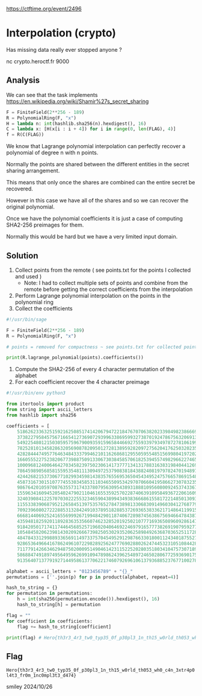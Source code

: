 https://ctftime.org/event/2496

# Interpolation (crypto)

Has missing data really ever stopped anyone ?

nc crypto.heroctf.fr 9000

## Analysis

We can see that the task implements https://en.wikipedia.org/wiki/Shamir%27s_secret_sharing

```python
F = FiniteField(2**256 - 189)
R = PolynomialRing(F, "x")
H = lambda n: int(hashlib.sha256(n).hexdigest(), 16)
C = lambda x: [H(x[i : i + 4]) for i in range(0, len(FLAG), 4)]
f = R(C(FLAG))
```

We know that Lagrange polynomial interpolation can perfectly recover a polynomial of degree n with n points.

Normally the points are shared between the different entities in the secret sharing arrangement.

This means that only once the shares are combined can the entire secret be recovered.

However in this case we have all of the shares and so we can recover the original polynomial.

Once we have the polynomial coefficients it is just a case of computing SHA2-256 preimages for them.

Normally this would be hard but we have a very limited input domain.

## Solution

1) Collect points from the remote ( see points.txt for the points I collected and used )
    - Note: I had to collect multiple sets of points and combine from the remote before getting the correct coefficients from the interpolation
2) Perform Lagrange polynomial interpolation on the points in the polynomial ring
3) Collect the coefficients

```python
#!/usr/bin/sage

F = FiniteField(2**256 - 189)
R = PolynomialRing(F, "x")

# points = removed for compactness ~ see points.txt for collected points

print(R.lagrange_polynomial(points).coefficients())
```

1) Compute the SHA2-256 of every 4 character permutation of the alphabet
2) For each coefficient recover the 4 character preimage

```python
#!/usr/bin/env python3

from itertools import product
from string import ascii_letters
from hashlib import sha256

coefficients = [
    51862623363251592162508517414206794722184767070638202339849823866691337237984,
    37382279584575671665412736907293996338695993273870192478675632069138612724862,
    54922548012150305957596790093591596584466927559339793497872781061995644787934,
    78252810134582863205690878209501272813895928209727562041762503202357420752872,
    42828444749577646348433379946210116268681295505955485156998041972023283883825,
    16605552275238206773988750913306730384585706182539455749829662274657349564685,
    10009681240064642703458239750230614173777134131788316383198404412696086812123,
    78645989056858155953548111309497253790838184388240819797824701948971210482613,
    4244268215373067710299345981438357655695365045434952475766578691548900068884,
    4587316730151077745530345853110346550953429707066041958662730783235705675823,
    98676420105970876355731743378079563095438931888109560800924537433679751968410,
    15596341609452054024790211046165535925702287406391095849367220616094959319247,
    32403908412257070302225532346590438994349383666861558172214850130936584778364,
    115533839068795212658451397535765278473898133068309149603041276877934373391258,
    7092396080272228853132842491037895182885372693653833621714864119915575351959,
    66681440692524165569992671994842901187406728987456386756946647843877275534778,
    43594818259201189283635356607462328520192502107771693650896092861477784342431,
    91842050171741174464568525719602040646922469791657773826919079592778110767648,
    105484582062398143020926667398250530293520625898492636870365251172877956081489,
    48478433129988933656911497337570454952912987663301800112434018755270886790086,
    9286536496641678624961072298289256247776902880262474453231051084428770229931,
    71177914266346294875020009514904614231152252028035180341047573071890295627281,
    58688474918974956495962699109478986243962548972465028067725936901754910032197,
    91356407137791927144958613770622174607926961061379368852376771002781151613901]

alphabet = ascii_letters + "0123456789" + "{}_"
permutations = [''.join(p) for p in product(alphabet, repeat=4)]

hash_to_string = {}
for permutation in permutations:
    h = int(sha256(permutation.encode()).hexdigest(), 16)
    hash_to_string[h] = permutation

flag = ""
for coefficient in coefficients:
    flag += hash_to_string[coefficient]

print(flag) # Hero{th3r3_4r3_tw0_typ35_0f_p30pl3_1n_th15_w0rld_th053_wh0_c4n_3xtr4p0l4t3_fr0m_1nc0mpl3t3_d474}
```

## Flag
`Hero{th3r3_4r3_tw0_typ35_0f_p30pl3_1n_th15_w0rld_th053_wh0_c4n_3xtr4p0l4t3_fr0m_1nc0mpl3t3_d474}`

smiley 2024/10/26
